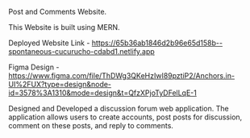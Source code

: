 Post and Comments Website.

This Website is built using MERN.

Deployed Website Link - https://65b36ab1846d2b96e65d158b--spontaneous-cucurucho-cdabd1.netlify.app

Figma Design - https://www.figma.com/file/ThDWg3QKeHzIwI89pztiP2/Anchors.in-UI%2FUX?type=design&node-id=3578%3A1310&mode=design&t=QfzXPjoTyDFelLqE-1


Designed and Developed a discussion forum web application. The application allows users to create accounts, post posts for discussion, comment on these posts, and reply to comments. 
